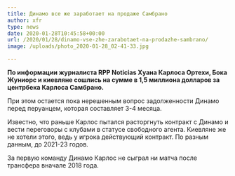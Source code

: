 ```yaml
---
title: Динамо все же заработает на продаже Самбрано
author: xfr
type: news
date: 2020-01-28T10:45:58+00:00
url: /2020/01/28/dinamo-vse-zhe-zarabotaet-na-prodazhe-sambrano/
image: /uploads/photo_2020-01-28_02-41-33.jpg

---
```

**По информации журналиста RPP Noticias Хуана Карлоса Ортехи, Бока Жуниорс и киевляне сошлись на сумме в 1,5 миллиона долларов за центрбека Карлоса Самбрано.**

При этом остается пока нерешенным вопрос задолженности Динамо перед перуанцем, которая составляет 3-4 месяца.

Известно, что раньше Карлос пытался расторгнуть контракт с Динамо и вести переговоры с клубами в статусе свободного агента. Киевляне же не хотели этого, ведь у игрока действующий контракт. По разным данным, до 2021-23 годов.

За первую команду Динамо Карлос не сыграл ни матча после трансфера вначале 2018 года.